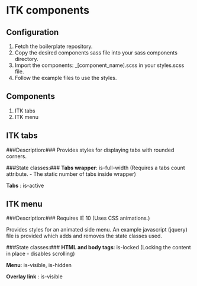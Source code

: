 ITK components
==================

Configuration
-------------
1. Fetch the boilerplate repository.
2. Copy the desired components sass file into your sass components directory.
3. Import the components: _[component_name].scss in your styles.scss file.
4. Follow the example files to use the styles.


Components
-------------
1. ITK tabs
2. ITK menu



ITK tabs
--------
###Description:###
Provides styles for displaying tabs with rounded corners.

###State classes:###
**Tabs wrapper**: is-full-width (Requires a tabs count attribute. -  The static number of tabs inside wrapper)

**Tabs** : is-active





ITK menu
--------
###Description:###
Requires IE 10 (Uses CSS animations.)

Provides styles for an animated side menu. An example javascript (jquery) file is provided which adds and removes the state classes used.

###State classes:###
**HTML and body tags**: is-locked (Locking the content in place - disables scrolling)

**Menu**: is-visible, is-hidden

**Overlay link** : is-visible